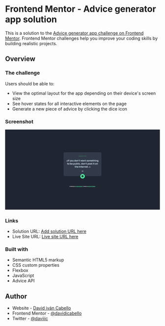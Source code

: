 # Frontend Mentor - Advice generator app solution

This is a solution to the [Advice generator app challenge on Frontend Mentor](https://www.frontendmentor.io/challenges/advice-generator-app-QdUG-13db). Frontend Mentor challenges help you improve your coding skills by building realistic projects.

## Overview

### The challenge

Users should be able to:

- View the optimal layout for the app depending on their device's screen size
- See hover states for all interactive elements on the page
- Generate a new piece of advice by clicking the dice icon

### Screenshot

![](/public/images/Screenshot%202022-11-26%20at%2000-58-38%20Frontend%20Mentor%20Advice%20generator%20app.png)

### Links

- Solution URL: [Add solution URL here](https://github.com/davidicabello/advice-generator-app-main)
- Live Site URL: [Live site URL here](https://apiadviceapp.web.app/)

### Built with

- Semantic HTML5 markup
- CSS custom properties
- Flexbox
- JavaScript
- Advice API

## Author

- Website - [David iván Cabello](https://github.com/davidicabello)
- Frontend Mentor - [@davidicabello](https://www.frontendmentor.io/profile/davidicabello)
- Twitter - [@daviiic](https://twitter.com/daviiic)
